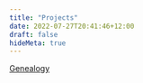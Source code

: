 ```yaml
---
title: "Projects"
date: 2022-07-27T20:41:46+12:00
draft: false
hideMeta: true
---
```

[Genealogy](https://tesaunders.github.io/genealogy)  



